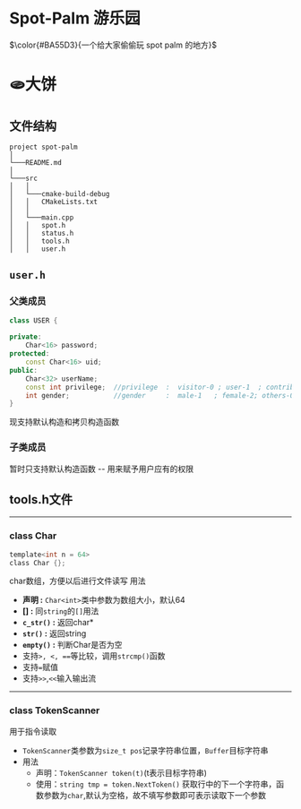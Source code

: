 # Spot-Palm 游乐园

  $\color{#BA55D3}{一个给大家偷偷玩 spot palm 的地方}$ 

# 🫓大饼
## 文件结构


```
project spot-palm
│
└───README.md
│  
└───src
│   │    
│   └───cmake-build-debug
│   │   CMakeLists.txt
│   │   
│   └───main.cpp 
│   │   spot.h
│   │   status.h
│   │   tools.h
│   │   user.h

```
## `user.h`

### 父类成员
```cpp
class USER {
  
private:
    Char<16> password;
protected:
    const Char<16> uid;
public:
    Char<32> userName;
    const int privilege;  //privilege  :  visitor-0 ; user-1  ; contributor-3 ; leader-7.
    int gender;           //gender     :  male-1   ; female-2; others-0.
}
  ```
现支持默认构造和拷贝构造函数

### 子类成员
暂时只支持默认构造函数 -- 用来赋予用户应有的权限


## tools.h文件

--------
### class Char
```c
template<int n = 64>
class Char {};
```
char数组，方便以后进行文件读写
用法
* **声明 :** `Char<int>`类中参数为数组大小，默认64
* **[] :** 同`string`的`[]`用法
* **`c_str()` :** 返回char*
* **`str()` :** 返回string
* **`empty()` :** 判断Char是否为空
* 支持`>, <, ==`等比较，调用`strcmp()`函数
* 支持`=`赋值
* 支持`>>`,`<<`输入输出流
------
### class TokenScanner
用于指令读取
* `TokenScanner`类参数为`size_t pos`记录字符串位置，`Buffer`目标字符串
* 用法
  * 声明：`TokenScanner token(t)`(t表示目标字符串)
  * 使用：`string tmp = token.NextToken()` 获取行中的下一个字符串，函数参数为`char`,默认为空格，故不填写参数即可表示读取下一个参数

  